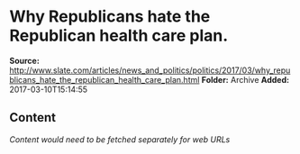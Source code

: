 # Why Republicans hate the Republican health care plan.

**Source:** http://www.slate.com/articles/news_and_politics/politics/2017/03/why_republicans_hate_the_republican_health_care_plan.html
**Folder:** Archive
**Added:** 2017-03-10T15:14:55




## Content
*Content would need to be fetched separately for web URLs*
